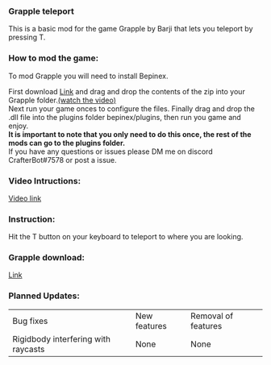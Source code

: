<h3>Grapple teleport</h3>
<P>This is a basic mod for the game Grapple by Barji that lets you teleport by pressing T.</p>
<h3>How to mod the game:</h3><P>To mod Grapple you will need to install Bepinex.</p>
<p>First download <a href="https://github.com/BepInEx/BepInEx/releases/tag/v5.4.17">Link</a> and drag and drop the contents of the zip into your Grapple folder.<a href="">(watch the video)</a><br>
Next run your game onces to configure the files.
Finally drag and drop the .dll file into the plugins folder bepinex/plugins, then run you game and enjoy.<br>
<b>It is important to note that you only need to do this once, the rest of the mods can go to the plugins folder.</b><br>
If you have any questions or issues please DM me on discord CrafterBot#7578 or post a issue.</p>

<h3>Video Intructions:</h3>
<a href="">Video link</a>

<h3>Instruction:</h3>
<p>Hit the T button on your keyboard to teleport to where you are looking.</p>
<h3>Grapple download:</h3>
<P><a href="https://barji.itch.io/grapple">Link</a>
<h3>Planned Updates:</h3>
<table>
    <tr>
    <td>Bug fixes</td>
    <td>New features</td>
    <td>Removal of features</td>
  </tr>
  <tr>
    <td>Rigidbody interfering with raycasts</td>
    <td>None</td>
    <td>None</td>
  </tr>
</table>
